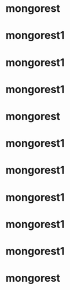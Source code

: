 # mongorest
# mongorest1
# mongorest1
# mongorest1
# mongorest
# mongorest1
# mongorest1
# mongorest1
# mongorest1
# mongorest1
# mongorest
